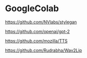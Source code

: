 # GoogleColab

https://github.com/NVlabs/stylegan 

https://github.com/openai/gpt-2

https://github.com/mozilla/TTS

https://github.com/Rudrabha/Wav2Lip
